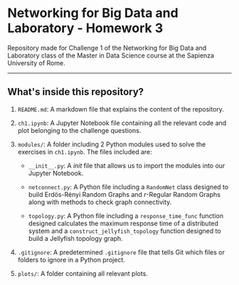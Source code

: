 # Networking for Big Data and Laboratory - Homework 3

Repository made for Challenge 1 of the Networking for Big Data and Laboratory class of the Master in Data Science course at the Sapienza University of Rome.

--- 
## What's inside this repository?

1. `README.md`: A markdown file that explains the content of the repository.

2. `ch1.ipynb`: A Jupyter Notebook file containing all the relevant code and plot belonging to the challenge questions.

3. ``modules/``: A folder including 2 Python modules used to solve the exercises in `ch1.ipynb`. The files included are:

    - `__init__.py`: A *init* file that allows us to import the modules into our Jupyter Notebook.

    - `netconnect.py`: A Python file including a `RandomNet` class designed to build Erdös-Rényi Random Graphs and $r$-Regular Random Graphs along with methods to check graph connectivity.

    - `topology.py`: A Python file including a `response_time_func` function designed calculates the maximum response time of a distributed system and a `construct_jellyfish_topology` function designed to build a Jellyfish topology graph.

4. ``.gitignore``: A predetermined `.gitignore` file that tells Git which files or folders to ignore in a Python project.

6. `plots/`: A folder containing all relevant plots.


